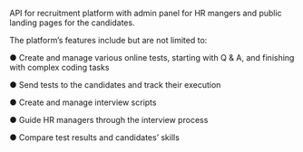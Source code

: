 API for recruitment platform with admin panel for HR mangers and public landing pages for the candidates.

The platform’s features include but are not limited to:

● Create and manage various online tests, starting with Q & A, and finishing with complex coding tasks

● Send tests to the candidates and track their execution

● Create and manage interview scripts

● Guide HR managers through the interview process

● Compare test results and candidates’ skills

